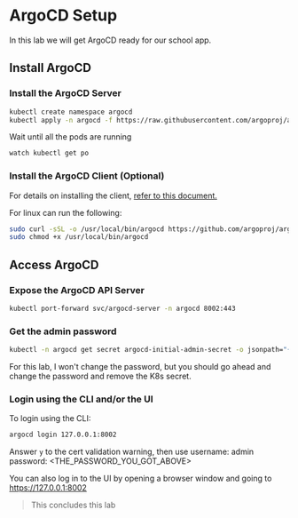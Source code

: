 # ArgoCD Setup

In this lab we will get ArgoCD ready for our school app.

## Install ArgoCD

### Install the ArgoCD Server

```bash
kubectl create namespace argocd
kubectl apply -n argocd -f https://raw.githubusercontent.com/argoproj/argo-cd/stable/manifests/install.yaml
```

Wait until all the pods are running

```bash
watch kubectl get po
```

### Install the ArgoCD Client (Optional)

For details on installing the client, [refer to this document.](https://argo-cd.readthedocs.io/en/stable/cli_installation/)

For linux can run the following:

```bash
sudo curl -sSL -o /usr/local/bin/argocd https://github.com/argoproj/argo-cd/releases/latest/download/argocd-linux-amd64
sudo chmod +x /usr/local/bin/argocd
```

## Access ArgoCD

### Expose the ArgoCD API Server

```bash
kubectl port-forward svc/argocd-server -n argocd 8002:443
```

### Get the admin password

```bash
kubectl -n argocd get secret argocd-initial-admin-secret -o jsonpath="{.data.password}" | base64 -d; echo
```

For this lab, I won't change the password, but you should go ahead and change the password and remove the K8s secret.

### Login using the CLI and/or the UI

To login using the CLI:

```bash
argocd login 127.0.0.1:8002
```

Answer `y` to the cert validation warning, then use
username: admin
password: <THE_PASSWORD_YOU_GOT_ABOVE>

You can also log in to the UI by opening a browser window and going to https://127.0.0.1:8002

> This concludes this lab
